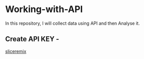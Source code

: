 # Working-with-API
In this repository, I will collect data using API and then Analyse it. 


## Create API KEY -
[sliceremix](https://www.slickremix.com/docs/get-api-key-for-youtube/)
